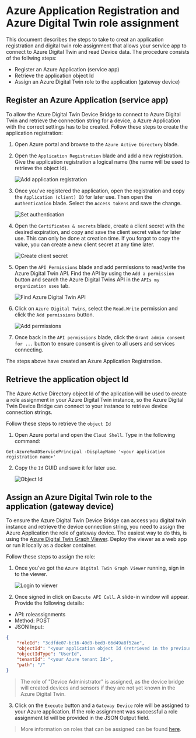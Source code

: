 # Azure Application Registration and Azure Digital Twin role assignment
This document describes the steps to take to creat an application registration and digital twin role assignment that allows your service app to connect to Azure Digital Twin and read Device data. The procedure consists of the follwing steps:
- Register an Azure Application (service app)
- Retrieve the application object Id
- Assign an Azure Digital Twin role to the application (gateway device)

## Register an Azure Application (service app)
To allow the Azure Digital Twin Device Bridge to connect to Azure Digital Twin and retrieve the connection string for a device, a Azure Application with the correct settings has to be created. Follow these steps to create the application registration:

1. Open Azure portal and browse to the `Azure Active Directory` blade.
2. Open the `Application Registration` blade and add a new registration. Give the application registration a logical name (the name will be used to retrieve the object Id).

    ![Add application registration](assets/Appreg_1.png "Add application registration")

3. Once you've registered the application, open the registration and copy the `Application (client) ID` for later use. Then open the `Authentication` blade. Select the `Access tokens` and save the change.

    ![Set authentication](assets/Appreg_2.png "Set authentication")

4. Open the `Certificates & secrets` blade, create a client secret with the desired expiration, and copy and save the client secret value for later use. This can only be done at creation time. If you forgot to copy the value, you can create a new client secret at any time later.

    ![Create client secret](assets/Appreg_3.png "Create client secret")

5. Open the `API Permissions` blade and add permissions to read/write the Azure Digital Twin API. Find the API by using the `Add a permission` button and search the Azure Digital Twins API in the `APIs my organization uses` tab. 

    ![Find Azure Digital Twin API](assets/Appreg_5.png "Find Azure Digital Twin API")

6. Click on `Azure Digital Twins`, select the `Read.Write` permission and click the `Add permissions` button.

    ![Add permissions](assets/Appreg_6.png "Add permissions")

7. Once back in the `API permissions` blade, click the `Grant admin consent for ...` button to ensure consent is given to all users and services connecting.

The steps above have created an Azure Application Registration.

## Retrieve the application object Id
The Azure Active Directory object Id of the aplication will be used to create a role assignment in your Azure Digital Twin instance, so the Azure Digital Twin Device Bridge can connect to your instance to retrieve device connection strings.

Follow these steps to retrieve the `object Id`

1. Open Azure portal and open the `Cloud Shell`. Type in the following command:

```
Get-AzureRmADServicePrincipal -DisplayName '<your application registration name>'
```

2. Copy the `Id` GUID and save it for later use.

    ![Object Id](assets/Appreg_4.png "Object Id")

## Assign an Azure Digital Twin role to the application (gateway device)
To ensure the Azure Digital Twin Device Bridge can access you digital twin instance and retrieve the device connection string, you need to assign the Azure Application the role of gateway device. The easiest way to do this, is using the [Azure Digital Twin Graph Viewer](https://github.com/Azure/azure-digital-twins-graph-viewer). Deploy the viewer as a web app or run it locally as a docker container. 

Follow these steps to assign the role:

1. Once you've got the `Azure Digital Twin Graph Viewer` running, sign in to the viewer.

    ![Login to viewer](assets/Appreg_8.png "Login to viewer")

2. Once signed in click on `Execute API Call`. A slide-in window will appear. Provide the following details:
- API: roleassignments
- Method: POST
- JSON Input:
```json
{
    "roleId": "3cdfde07-bc16-40d9-bed3-66d49a8f52ae",
    "objectId": "<your application object Id (retrieved in the previous step)>",
    "objectIdType": "UserId",
    "tenantId": "<your Azure tenant Id>",
    "path": "/"
}
```

> The role of "Device Administrator" is assigned, as the device bridge will  created devices and sensors if they are not yet known in the Azure Digital Twin.

3. Click on the `Execute` button and a `Gateway Device` role will be assigned to your Azure application. If the role assignment was successful a role assignment Id will be provided in the JSON Output field.

> More information on roles that can be assigned can be found [here](https://docs.microsoft.com/en-us/azure/digital-twins/security-role-based-access-control#role-definitions).